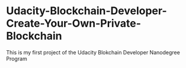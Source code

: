 # Udacity-Blockchain-Developer-Create-Your-Own-Private-Blockchain
This is my first project of the Udacity Blokchain Developer Nanodegree Program
